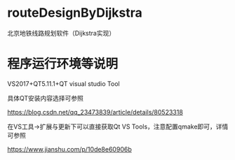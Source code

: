 # routeDesignByDijkstra

北京地铁线路规划软件（Dijkstra实现）

# 程序运行环境等说明

VS2017+QT5.11.1+QT visual studio Tool

具体QT安装内容选择可参照

https://blog.csdn.net/qq_23473839/article/details/80523318

在VS工具->扩展与更新下可以直接获取Qt VS Tools，注意配置qmake即可，详情可参照

https://www.jianshu.com/p/10de8e60906b
